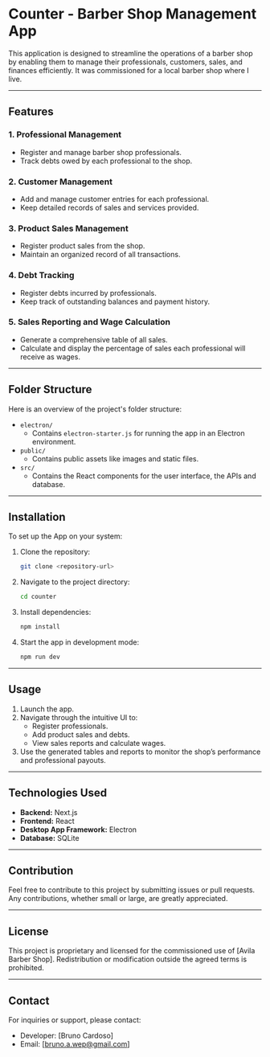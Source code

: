 # Counter - Barber Shop Management App

This application is designed to streamline the operations of a barber shop by enabling them to manage their professionals, customers, sales, and finances efficiently. It was commissioned for a local barber shop where I live.

---

## Features

### 1. **Professional Management**
- Register and manage barber shop professionals.
- Track debts owed by each professional to the shop.

### 2. **Customer Management**
- Add and manage customer entries for each professional.
- Keep detailed records of sales and services provided.

### 3. **Product Sales Management**
- Register product sales from the shop.
- Maintain an organized record of all transactions.

### 4. **Debt Tracking**
- Register debts incurred by professionals.
- Keep track of outstanding balances and payment history.

### 5. **Sales Reporting and Wage Calculation**
- Generate a comprehensive table of all sales.
- Calculate and display the percentage of sales each professional will receive as wages.

---

## Folder Structure

Here is an overview of the project's folder structure:

- `electron/`
  - Contains `electron-starter.js` for running the app in an Electron environment.
- `public/`
  - Contains public assets like images and static files.
- `src/`
  - Contains the React components for the user interface, the APIs and database.

---

## Installation

To set up the App on your system:

1. Clone the repository:
   ```bash
   git clone <repository-url>
   ```

2. Navigate to the project directory:
   ```bash
   cd counter
   ```

3. Install dependencies:
   ```bash
   npm install
   ```

4. Start the app in development mode:
   ```bash
   npm run dev
   ```

---

## Usage

1. Launch the app.
2. Navigate through the intuitive UI to:
   - Register professionals.
   - Add product sales and debts.
   - View sales reports and calculate wages.
3. Use the generated tables and reports to monitor the shop’s performance and professional payouts.

---

## Technologies Used

- **Backend:** Next.js
- **Frontend:** React
- **Desktop App Framework:** Electron
- **Database:** SQLite

---

## Contribution

Feel free to contribute to this project by submitting issues or pull requests. Any contributions, whether small or large, are greatly appreciated.

---

## License

This project is proprietary and licensed for the commissioned use of [Avila Barber Shop]. Redistribution or modification outside the agreed terms is prohibited.

---

## Contact

For inquiries or support, please contact:

- Developer: [Bruno Cardoso]
- Email: [bruno.a.wep@gmail.com]

